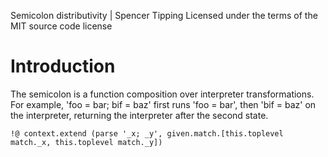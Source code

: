 Semicolon distributivity | Spencer Tipping
Licensed under the terms of the MIT source code license

# Introduction

The semicolon is a function composition over interpreter transformations. For example, 'foo = bar; bif = baz' first runs 'foo = bar', then 'bif = baz' on the interpreter, returning the
interpreter after the second state.

    !@ context.extend (parse '_x; _y', given.match.[this.toplevel match._x, this.toplevel match._y])